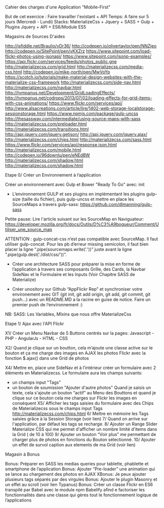 Cahier des charges
d'une Application "Mobile-First"






But de cet exercice : Faire travailler l'existant + API
Temps: A faire sur 5 jours (Mercredi - Lundi)
Stacks:  MaterializeCss + Jquery + SASS + Gulp + Plugins Jquery + API + ES6/Module ES5




Magasins de Sources D'aides


http://jsfiddle.net/Braulio/vDr36/
http://codepen.io/olivertaylor/pen/NNZjeo
http://codepen.io/SitePoint/pen/vKXZrz
https://www.sitepoint.com/load-flickr-photos-using-jsonapi/
https://www.sitepoint.com/jsonp-examples/
https://api.flickr.com/services/feeds/photos_public.gne
http://materializecss.com/grid.html
http://materializecss.com/media-css.html
http://codepen.io/mike-north/pen/MwVoYp
https://scotch.io/tutorials/make-material-design-websites-with-the-materialize-css-framework
http://materializecss.com/side-nav.html
http://materializecss.com/navbar.html
http://tympanus.net/Development/GridLoadingEffects/
http://tympanus.net/codrops/2013/07/02/loading-effects-for-grid-items-with-css-animations/
https://www.flickr.com/services/api/
http://www.alsacreations.com/article/lire/1402-web-storage-localstorage-sessionstorage.html
https://www.npmjs.com/package/gulp-uncss
http://thesassway.com/intermediate/using-source-maps-with-sass
http://materializecss.com/preloader.html
http://materializecss.com/transitions.html
http://api.jquery.com/jquery.getjson/
http://api.jquery.com/jquery.ajax/
http://materializecss.com/chips.html
http://materializecss.com/sass.html
https://www.flickr.com/services/api/response.json.html
http://materializecss.com/mobile.html
http://codepen.io/96downlu/pen/eNEdBW
http://materializecss.com/shadow.html
http://materializecss.com/shadow.html

Etape 0/ Créer un Environnement à l’application


 Créer un environnement avec Gulp et Bower  "Ready To Go" avec: init


+ L’environnement GULP et ses plugins en implémentant les plugins gulp-size (taille du fichier), puis gulp-uncss  et mettre en place les SourceMaps a travers gulp-sass: https://github.com/dlmanning/gulp-sass


Petite pause: Lire l'article suivant sur les SourceMap en Naviguateur: https://developer.mozilla.org/fr/docs/Outils/D%C3%A9bogueur/Comment/Utiliser_une_source_map


ATTENTION : gulp-concat-css n’est pas compatible avec SourceMap. Il faut utiliser gulp-concat. Pour les pb d’erreur missing semicolon, il faut bien placer la ligne “.pipe(sourcemaps.write('.'))” juste avant la ligne “.pipe(gulp.dest('./dist/css/'))”.


+ Créer une architecture SASS pour préparer la mise en forme de l’application à travers ses composants Grille, des Cards, la Navbar SideNav et le Formulaire et les Inputs (Voir Chapitre SASS de Materialize)


+ Créer unository sur Github “AppFlickr Rep” et synchroniser votre environement avec GIT (git init, git add origin, git add, git commit, git push...) avec un README.MD a la racine en guise de notice. Faire un premier push de l’environnement :)






NB: SASS: Les Variables, MIxins que nous offre MaterializeCss

Etape 1/ Ajax avec l'API Flickr




X1/ Créer un Menu Navbar de 5 Buttons centrés sur la pages: Javascript - PHP - AngularJs - HTML - CSS


X2/ Quand je clique sur un boutton, cela m’ajoute une classe active sur le bouton et ça me charge des images en AJAX les photos Flickr avec la fonction $.ajax()  dans une Grid de photos


X4/ Mettre en, place une SideNav et à l’intérieur créer un formulaire avec 2 éléments en Materializecss. Le formulaire aura les champs suivants:


 + un champs input "Tags"
+ un bouton de soumission "Ajouter d'autre photos"
Quand je saisis un texte, cela s'ajoute un bouton “actif” au Menu des Bouttons et quand je clique sur ce bouton cela me charges sur Flickr les images en conséquent
X5/ Afficher les tags saisies du formulaire avec des Chips de Materializecss sous le champs input Tags http://materializecss.com/chips.html
6/ Mettre en mémoire les Tags saisies grâce à la Session Storage  (voir lien)
7/ Quand on arrive sur l'application, par défaut les tags se recharge.
8/ Ajouter un Range Slider Materialize CSS qui me permet d'afficher un nombre limité d'items dans la Grid ( de 10 à 100)
9/ Ajouter un bouton “Voir plus” me permettant de charger plus de photos en fonctions du Bouton sélectionné.
10/ Ajouter un effet de survol caption aux elements de ma Grid (voir lien)










Magasin à Bonus


Bonus: Préparer en SASS les medias queries pour tablette, phablette et smartphone de l’application
Bonus: Ajouter “Pre-loader” une animation qui se lance au chargement des photos en AJAX
XBonus: Je peux ajouter plusieurs tags séparés par des virgules
Bonus: Ajouter le plugin Masonry et un effet au scroll  (voir lien Typanus)
Bonus: Créer un classe Flickr en ES6 transpilé par Babel avec le module npm Babelify afind e factoriser les fonctionnalités dans une classe qui gères tout le fonctionnement  logique de l’applications
